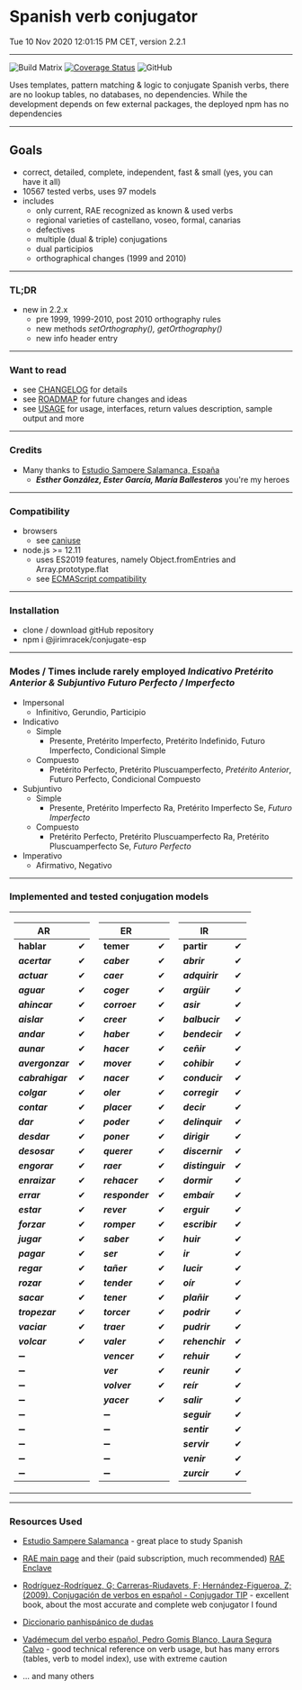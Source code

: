 # Spanish verb conjugator

Tue 10 Nov 2020 12:01:15 PM CET, version 2.2.1
____

![Build Matrix](https://github.com/jirimracek/conjugate-esp/workflows/Build%20Matrix/badge.svg)
[![Coverage Status](https://coveralls.io/repos/github/jirimracek/conjugate-esp/badge.svg?branch=main)](https://coveralls.io/github/jirimracek/conjugate-esp?branch=main)
![GitHub](https://img.shields.io/github/license/jirimracek/conjugate-esp)

Uses templates, pattern matching & logic to conjugate Spanish verbs, there are no lookup tables, no databases, no dependencies.  While the development depends on few external packages, the deployed npm has no dependencies
____

## Goals

- correct, detailed, complete, independent, fast & small (yes, you can have it all)
- 10567 tested verbs, uses 97 models
- includes
  - only current, RAE recognized as known &amp; used verbs
  - regional varieties of castellano, voseo, formal, canarias
  - defectives
  - multiple (dual & triple) conjugations
  - dual participios
  - orthographical changes (1999 and 2010)

____

### TL;DR

- new in 2.2.x
  - pre 1999, 1999-2010, post 2010 orthography rules
  - new methods *setOrthography(), getOrthography()*
  - new info header entry

____

### Want to read

- see [CHANGELOG](CHANGELOG.md) for details
- see [ROADMAP](ROADMAP.md) for future changes and ideas
- see [USAGE](USAGE.md) for usage, interfaces, return values description, sample output and more

____

### Credits

- Many thanks to [Estudio Sampere Salamanca, España](http://www.sampere.com/learn-spanish/spanish-courses-salamanca.html)
  - ***Esther González, Ester García, María Ballesteros*** you're my heroes

____

### Compatibility

- browsers
  - see [caniuse](https://caniuse.com/?search=fromEntries)
- node.js >= 12.11
  - uses ES2019 features, namely Object.fromEntries and Array.prototype.flat
  - see [ECMAScript compatibility](https://kangax.github.io/compat-table/es2016plus/)

____

### Installation

- clone / download gitHub repository
- npm i @jirimracek/conjugate-esp

____

### Modes / Times include rarely employed *Indicativo Pretérito Anterior &amp; Subjuntivo Futuro Perfecto / Imperfecto*

- Impersonal
  - Infinitivo, Gerundio, Participio
- Indicativo
  - Simple
    - Presente, Pretérito Imperfecto, Pretérito Indefinido, Futuro Imperfecto, Condicional Simple
  - Compuesto
    - Pretérito Perfecto, Pretérito Pluscuamperfecto, *Pretérito Anterior*, Futuro Perfecto, Condicional Compuesto
- Subjuntivo
  - Simple
    - Presente, Pretérito Imperfecto Ra, Pretérito Imperfecto Se, *Futuro Imperfecto*
  - Compuesto
    - Pretérito Perfecto, Pretérito Pluscuamperfecto Ra, Pretérito Pluscuamperfecto Se, *Futuro Perfecto*
- Imperativo
  - Afirmativo, Negativo

____

### Implemented and tested conjugation models

<table>
<tr><td>

| AR            | |
|---------------|:-----------:|
| **hablar** | &#x2714; |
| ***acertar*** | &#x2714; |
| ***actuar*** | &#x2714; |
| ***aguar*** | &#x2714; |
| ***ahincar*** | &#x2714; |
| ***aislar*** | &#x2714; |
| ***andar*** | &#x2714; |
| ***aunar*** | &#x2714; |
| ***avergonzar*** | &#x2714; |
| ***cabrahigar*** | &#x2714; |
| ***colgar*** | &#x2714; |
| ***contar*** | &#x2714; |
| ***dar*** | &#x2714; |
| ***desdar*** | &#x2714; |
| ***desosar*** | &#x2714; |
| ***engorar*** | &#x2714; |
| ***enraizar*** | &#x2714; |
| ***errar*** | &#x2714; |
| ***estar*** | &#x2714; |
| ***forzar*** | &#x2714; |
| ***jugar*** | &#x2714; |
| ***pagar*** | &#x2714; |
| ***regar*** | &#x2714; |
| ***rozar*** | &#x2714; |
| ***sacar*** | &#x2714; |
| ***tropezar*** | &#x2714; |
| ***vaciar*** | &#x2714; |
| ***volcar*** | &#x2714; |
|&#x2796;||
|&#x2796;||
|&#x2796;||
|&#x2796;||
|&#x2796;||
|&#x2796;||
|&#x2796;||
|&#x2796;||
|&#x2796;||
</td><td>

| ER            | |
|---------------|:-----------:|
| **temer** | &#x2714; |
| ***caber*** | &#x2714; |
| ***caer*** | &#x2714; |
| ***coger*** | &#x2714; |
| ***corroer*** | &#x2714; |
| ***creer*** | &#x2714; |
| ***haber*** | &#x2714; |
| ***hacer*** | &#x2714; |
| ***mover*** | &#x2714; |
| ***nacer*** | &#x2714; |
| ***oler*** | &#x2714; |
| ***placer*** | &#x2714; |
| ***poder*** | &#x2714; |
| ***poner*** | &#x2714; |
| ***querer*** | &#x2714; |
| ***raer*** | &#x2714; |
| ***rehacer*** | &#x2714; |
| ***responder*** | &#x2714; |
| ***rever*** | &#x2714; |
| ***romper*** | &#x2714; |
| ***saber*** | &#x2714; |
| ***ser*** | &#x2714; |
| ***tañer*** | &#x2714; |
| ***tender*** | &#x2714; |
| ***tener*** | &#x2714; |
| ***torcer*** | &#x2714; |
| ***traer*** | &#x2714; |
| ***valer*** | &#x2714; |
| ***vencer*** | &#x2714; |
| ***ver*** | &#x2714; |
| ***volver*** | &#x2714; |
| ***yacer*** | &#x2714; |
|&#x2796;||
|&#x2796;||
|&#x2796;||
|&#x2796;||
|&#x2796;||
</td><td>

| IR            | |
|---------------|:-----------:|
| **partir** | &#x2714; |
| ***abrir*** | &#x2714; |
| ***adquirir*** | &#x2714; |
| ***argüir*** | &#x2714; |
| ***asir*** | &#x2714; |
| ***balbucir*** | &#x2714; |
| ***bendecir*** | &#x2714; |
| ***ceñir*** | &#x2714; |
| ***cohibir*** | &#x2714; |
| ***conducir*** | &#x2714; |
| ***corregir*** | &#x2714; |
| ***decir*** | &#x2714; |
| ***delinquir*** | &#x2714; |
| ***dirigir*** | &#x2714; |
| ***discernir*** | &#x2714; |
| ***distinguir*** | &#x2714; |
| ***dormir*** | &#x2714; |
| ***embaír*** | &#x2714; |
| ***erguir*** | &#x2714; |
| ***escribir*** | &#x2714; |
| ***huir*** | &#x2714; |
| ***ir*** | &#x2714; |
| ***lucir*** | &#x2714; |
| ***oír*** | &#x2714; |
| ***plañir*** | &#x2714; |
| ***podrir*** | &#x2714; |
| ***pudrir*** | &#x2714; |
| ***rehenchir*** | &#x2714; |
| ***rehuir*** | &#x2714; |
| ***reunir*** | &#x2714; |
| ***reír*** | &#x2714; |
| ***salir*** | &#x2714; |
| ***seguir*** | &#x2714; |
| ***sentir*** | &#x2714; |
| ***servir*** | &#x2714; |
| ***venir*** | &#x2714; |
| ***zurcir*** | &#x2714; |
</td></tr> </table>

____

### Resources Used

- [Estudio Sampere Salamanca](http://www.sampere.com/learn-spanish/spanish-courses-salamanca.html "Sampere Salamanca") - great place to study Spanish

- [RAE main page](https://www.rae.es "RAE") and their (paid subscription, much recommended) [RAE Enclave](https://enclave.rae.es "Enclave")

- [Rodríguez-Rodríguez, G; Carreras-Riudavets, F; Hernández-Figueroa, Z; (2009). Conjugación de verbos en español - Conjugador TIP](https://tulengua.es "Conjugador TIP") - excellent book, about the most accurate and complete web conjugator I found

- [Diccionario panhispánico de dudas](https://www.casadellibro.com/libro-diccionario-panhispanico-de-dudas-2-ed/9788429406238/1051481 "Casa del libro" )

- [Vadémecum del verbo español, Pedro Gomis Blanco, Laura Segura Calvo](https://www.amazon.es/Vad%C3%A9mecum-verbo-espa%C3%B1ol-Pedro-Blanco/dp/8497783875 "Amazon.es") - good technical reference on verb usage, but has many errors (tables, verb to model index), use with extreme caution

- ... and many others
